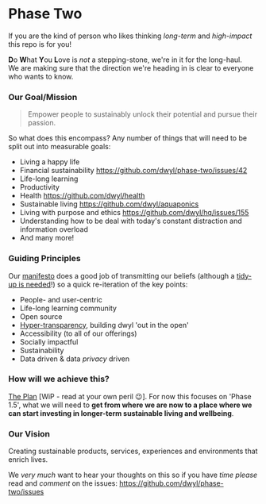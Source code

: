 # Phase Two

If you are the kind of person who likes thinking _long-term_ and _high-impact_
this repo is for you!

**D**o **W**hat **Y**ou **L**ove is _not_ a stepping-stone, we're in it for the long-haul. <br />
We are making sure that the direction we're heading in is clear to everyone who wants to know.

### Our Goal/Mission

> Empower people to sustainably unlock their potential and pursue their passion.

So what does this encompass? Any number of things that will need to be split out into measurable goals:
+ Living a happy life
+ Financial sustainability https://github.com/dwyl/phase-two/issues/42
+ Life-long learning
+ Productivity
+ Health https://github.com/dwyl/health
+ Sustainable living https://github.com/dwyl/aquaponics
+ Living with purpose and ethics https://github.com/dwyl/hq/issues/155
+ Understanding how to be deal with today's constant distraction and information overload
+ And many more!

### Guiding Principles
Our [manifesto](https://github.com/dwyl/start-here/blob/master/manifesto.md) does a good job of transmitting our beliefs (although a [tidy-up is needed](https://github.com/dwyl/start-here/issues/80)!) so a quick re-iteration of the key points:
+ People- and user-centric
+ Life-long learning community
+ Open source
+ [Hyper-transparency](https://github.com/dwyl/hq/issues/140), building dwyl 'out in the open'
+ Accessibility (to all of our offerings)
+ Socially impactful
+ Sustainability
+ Data driven & data *privacy* driven

### How will we achieve this?
[The Plan](/plan.md) [WiP - read at your own peril :wink:]. For now this
focuses on 'Phase 1.5', what we will need to **get from where we are now to a
place where we can start investing in longer-term sustainable living and wellbeing**.

### Our Vision
Creating sustainable products, services, experiences and environments that enrich lives.


We _very much_ want to hear your thoughts on this so if you have _time_
_please_ read and _comment_ on the issues:
https://github.com/dwyl/phase-two/issues
